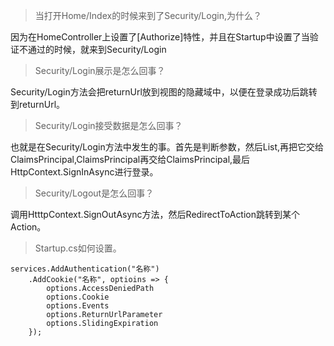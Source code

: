 > 当打开Home/Index的时候来到了Security/Login,为什么？

因为在HomeController上设置了[Authorize]特性，并且在Startup中设置了当验证不通过的时候，就来到Security/Login

> Security/Login展示是怎么回事？

Security/Login方法会把returnUrl放到视图的隐藏域中，以便在登录成功后跳转到returnUrl。

> Security/Login接受数据是怎么回事？

也就是在Security/Login方法中发生的事。首先是判断参数，然后List<Claim>,再把它交给ClaimsPrincipal,ClaimsPrincipal再交给ClaimsPrincipal,最后HttpContext.SignInAsync进行登录。

> Security/Logout是怎么回事？

调用HtttpContext.SignOutAsync方法，然后RedirectToAction跳转到某个Action。

> Startup.cs如何设置。

```
services.AddAuthentication("名称")
	.AddCookie("名称", optioins => {
		options.AccessDeniedPath
		options.Cookie
		options.Events
		options.ReturnUrlParameter
		options.SlidingExpiration
	});
```